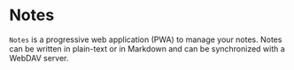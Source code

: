 # Notes

`Notes` is a progressive web application (PWA) to manage your notes. Notes can be written in plain-text or in Markdown and can be synchronized with a WebDAV server.